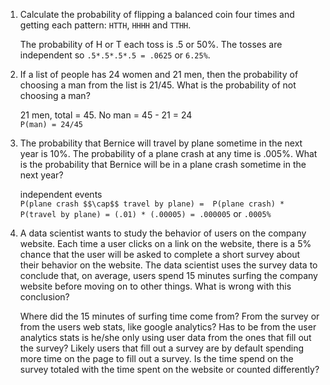 1. Calculate the probability of flipping a balanced coin four times and getting each pattern: `HTTH`, `HHHH` and `TTHH`.

    The probability of H or T each toss is .5 or 50%. The tosses are independent so `.5*.5*.5*.5 = .0625` or `6.25%`.

2. If a list of people has 24 women and 21 men, then the probability of choosing a man from the list is 21/45. What is the probability of not choosing a man?

    21 men, total = 45.  No man = 45 - 21 = 24  
    `P(man) = 24/45`

3. The probability that Bernice will travel by plane sometime in the next year is 10%. The probability of a plane crash at any time is .005%. What is the probability that Bernice will be in a plane crash sometime in the next year?

    independent events  
    `P(plane crash $$\cap$$ travel by plane) =  P(plane crash) * P(travel by plane) = (.01) * (.00005) = .000005` or `.0005%`

4. A data scientist wants to study the behavior of users on the company website. Each time a user clicks on a link on the website, there is a 5% chance that the user will be asked to complete a short survey about their behavior on the website. The data scientist uses the survey data to conclude that, on average, users spend 15 minutes surfing the company website before moving on to other things. What is wrong with this conclusion?

    Where did the 15 minutes of surfing time come from? From the survey or from the users web stats, like google analytics? Has to be from the user analytics stats is he/she only using user data from the ones that fill out the survey? Likely users that fill out a survey are by default spending more time on the page to fill out a survey.  Is the time spend on the survey totaled with the time spent on the website or counted differently?
